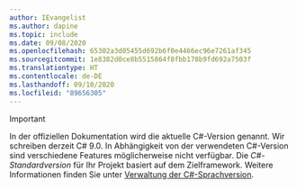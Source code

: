 ```yaml
---
author: IEvangelist
ms.author: dapine
ms.topic: include
ms.date: 09/08/2020
ms.openlocfilehash: 65302a3d05455d692b6f0e4466ec96e7261af345
ms.sourcegitcommit: 1e8382d0ce8b5515864f8fbb178b9fd692a7503f
ms.translationtype: HT
ms.contentlocale: de-DE
ms.lasthandoff: 09/10/2020
ms.locfileid: "89656305"
---
```

> [!IMPORTANT]
> In der offiziellen Dokumentation wird die aktuelle C#-Version genannt. Wir schreiben derzeit C# 9.0. In Abhängigkeit von der verwendeten C#-Version sind verschiedene Features möglicherweise nicht verfügbar. Die *C#-Standardversion* für Ihr Projekt basiert auf dem Zielframework. Weitere Informationen finden Sie unter [Verwaltung der C#-Sprachversion](../language-reference/configure-language-version.md#defaults).
